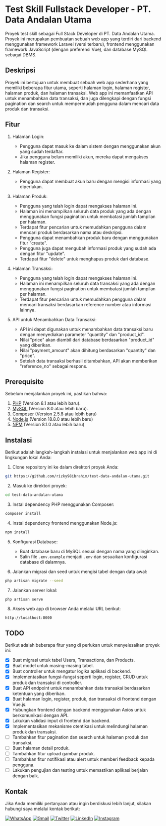 # Test Skill Fullstack Developer - PT. Data Andalan Utama

Proyek test skill sebagai Full Stack Developer di PT. Data Andalan Utama. Proyek ini merupakan pembuatan sebuah web app yang terdiri dari backend menggunakan framework Laravel (versi terbaru), frontend menggunakan framework JavaScript (dengan preferensi Vue), dan database MySQL sebagai DBMS.

## Deskripsi

Proyek ini bertujuan untuk membuat sebuah web app sederhana yang memiliki beberapa fitur utama, seperti halaman login, halaman register, halaman produk, dan halaman transaksi. Web app ini memanfaatkan API untuk menambahkan data transaksi, dan juga dilengkapi dengan fungsi pagination dan search untuk mempermudah pengguna dalam mencari data produk dan transaksi.

## Fitur

1. Halaman Login:

    - Pengguna dapat masuk ke dalam sistem dengan menggunakan akun yang sudah terdaftar.
    - Jika pengguna belum memiliki akun, mereka dapat mengakses halaman register.

2. Halaman Register:

    - Pengguna dapat membuat akun baru dengan mengisi informasi yang diperlukan.

3. Halaman Produk:

    - Pengguna yang telah login dapat mengakses halaman ini.
    - Halaman ini menampilkan seluruh data produk yang ada dengan menggunakan fungsi pagination untuk membatasi jumlah tampilan per halaman.
    - Terdapat fitur pencarian untuk memudahkan pengguna dalam mencari produk berdasarkan nama atau deskripsi.
    - Pengguna dapat menambahkan produk baru dengan menggunakan fitur "create".
    - Pengguna juga dapat mengubah informasi produk yang sudah ada dengan fitur "update".
    - Terdapat fitur "delete" untuk menghapus produk dari database.

4. Halaman Transaksi:

    - Pengguna yang telah login dapat mengakses halaman ini.
    - Halaman ini menampilkan seluruh data transaksi yang ada dengan menggunakan fungsi pagination untuk membatasi jumlah tampilan per halaman.
    - Terdapat fitur pencarian untuk memudahkan pengguna dalam mencari transaksi berdasarkan reference number atau informasi lainnya.

5. API untuk Menambahkan Data Transaksi:
    - API ini dapat digunakan untuk menambahkan data transaksi baru dengan menyediakan parameter "quantity" dan "product_id".
    - Nilai "price" akan diambil dari database berdasarkan "product_id" yang diberikan.
    - Nilai "payment_amount" akan dihitung berdasarkan "quantity" dan "price".
    - Setelah data transaksi berhasil ditambahkan, API akan memberikan "reference_no" sebagai respons.

## Prerequisite

Sebelum menjalankan proyek ini, pastikan bahwa:

1. [PHP](https://www.php.net/) (Version 8.1 atau lebih baru).
2. [MySQL](https://www.mysql.com/) (Version 8.0 atau lebih baru).
3. [Composer](https://getcomposer.org/) (Version 2.5.8 atau lebih baru)
4. [Node.js](https://nodejs.org/) (Version 18.8.0 atau lebih baru)
5. [NPM](https://www.npmjs.com/) (Version 8.1.0 atau lebih baru)

## Instalasi

Berikut adalah langkah-langkah instalasi untuk menjalankan web app ini di lingkungan lokal Anda:

1. Clone repository ini ke dalam direktori proyek Anda:

```bash
git https://github.com/rizky98ibrahim/test-data-andalan-utama.git
```

2. Masuk ke direktori proyek:

```bash
cd test-data-andalan-utama
```

3. Instal dependency PHP menggunakan Composer:

```bash
composer install
```

4. Instal dependency frontend menggunakan Node.js:

```bash
npm install
```

5. Konfigurasi Database:

    - Buat database baru di MySQL sesuai dengan nama yang diinginkan.
    - Salin file `.env.example` menjadi `.env` dan sesuaikan konfigurasi database di dalamnya.

6. Jalankan migrasi dan seed untuk mengisi tabel dengan data awal:

```bash
php artisan migrate --seed
```

7. Jalankan server lokal:

```bash
php artisan serve
```

8. Akses web app di browser Anda melalui URL berikut:

```
http://localhost:8000
```

## TODO

Berikut adalah beberapa fitur yang di perlukan untuk menyelesaikan proyek ini:

-   [x] Buat migrasi untuk tabel Users, Transactions, dan Products.
-   [x] Buat model untuk masing-masing tabel.
-   [x] Buat controller untuk mengatur logika aplikasi di backend.
-   [x] Implementasikan fungsi-fungsi seperti login, register, CRUD untuk produk dan transaksi di controller.
-   [x] Buat API endpoint untuk menambahkan data transaksi berdasarkan ketentuan yang diberikan.
-   [x] Buat halaman login, register, produk, dan transaksi di frontend dengan Vue.js.
-   [x] Hubungkan frontend dengan backend menggunakan Axios untuk berkomunikasi dengan API.
-   [x] Lakukan validasi input di frontend dan backend.
-   [x] Implementasikan mekanisme otentikasi untuk melindungi halaman produk dan transaksi.
-   [ ] Tambahkan fitur pagination dan search untuk halaman produk dan transaksi.
-   [ ] Buat halaman detail produk.
-   [ ] Tambahkan fitur upload gambar produk.
-   [ ] Tambahkan fitur notifikasi atau alert untuk memberi feedback kepada pengguna.
-   [ ] Lakukan pengujian dan testing untuk memastikan aplikasi berjalan dengan baik.

## Kontak

Jika Anda memiliki pertanyaan atau ingin berdiskusi lebih lanjut, silakan hubungi saya melalui kontak berikut:

[![WhatsApp](https://img.shields.io/badge/WhatsApp-25D366?style=for-the-badge&logo=whatsapp&logoColor=white)](https://wa.me/6287808740020)
[![Gmail](https://img.shields.io/badge/Gmail-D14836?style=for-the-badge&logo=gmail&logoColor=white)](mailto:rizky98ibrahim@gmail.com)
[![Twitter](https://img.shields.io/badge/Twitter-1DA1F2?style=for-the-badge&logo=twitter&logoColor=white)](https://twitter.com/rizky98ibrahim)
[![LinkedIn](https://img.shields.io/badge/LinkedIn-0077B5?style=for-the-badge&logo=linkedin&logoColor=white)](https://www.linkedin.com/in/rizky98ibrahim/)
[![Instagram](https://img.shields.io/badge/Instagram-E4405F?style=for-the-badge&logo=instagram&logoColor=white)](https://instagram.com/rizky98ibrahim)
